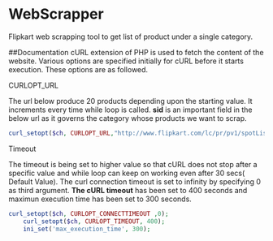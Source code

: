 # WebScrapper

Flipkart web scrapping tool to get list of product under a single category.

##Documentation 
cURL extension of PHP is used to fetch the content of the website. Various options are specified initially for cURL before it starts execution. These options are as followed.

CURLOPT_URL

The url below produce 20 products depending upon the starting value. It increments every time while loop is called.
<b>sid</b> is an important field in the below url as it governs the category whose products we want to scrap. 
```php
curl_setopt($ch, CURLOPT_URL,"http://www.flipkart.com/lc/pr/pv1/spotList1/spot1/productList?sid=6bo&filterNone=true&start=".$i+=20);
```
Timeout

The timeout is being set to higher value so that cURL does not stop after a specific value and while loop can keep on working even after 30 secs( Default Value). The curl connection timeout is set to infinity by specifying 0 as third argument. <b> The cURL timeout</b> has been set to 400 seconds and maximun execution time has been set to 300 seconds.

```php
curl_setopt($ch, CURLOPT_CONNECTTIMEOUT ,0);
	curl_setopt($ch, CURLOPT_TIMEOUT, 400);
	ini_set('max_execution_time', 300);
```

